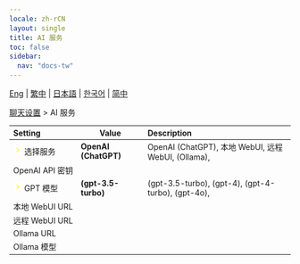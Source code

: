 ```yaml
---
locale: zh-rCN
layout: single
title: AI 服务
toc: false
sidebar:
  nav: "docs-tw"
---
```

[Eng](/dancexr/menu/2025.4/chat/ai_service) | [繁中](/tw/dancexr/menu/2025.4/chat/ai_service) | [日本語](/jp/dancexr/menu/2025.4/chat/ai_service) | [한국어](/kr/dancexr/menu/2025.4/chat/ai_service) | [简中](/zh/dancexr/menu/2025.4/chat/ai_service)

[聊天设置](../menu#聊天设置) > AI 服务



| Setting | Value | Description |
| :--- | --- | :--- |
|<nobr>![chevron icon](/images/icon/ic_chevron.png) 选择服务</nobr>| **OpenAI (ChatGPT)** | OpenAI (ChatGPT), 本地 WebUI, 远程 WebUI, (Ollama),  |
|<nobr> OpenAI API 密钥</nobr>|| 
|<nobr>![chevron icon](/images/icon/ic_chevron.png) GPT 模型</nobr>| **(gpt-3.5-turbo)** | (gpt-3.5-turbo), (gpt-4), (gpt-4-turbo), (gpt-4o),  |
|<nobr> 本地 WebUI URL</nobr>|| 
|<nobr> 远程 WebUI URL</nobr>|| 
|<nobr> Ollama URL</nobr>|| 
|<nobr> Ollama 模型</nobr>|| 
